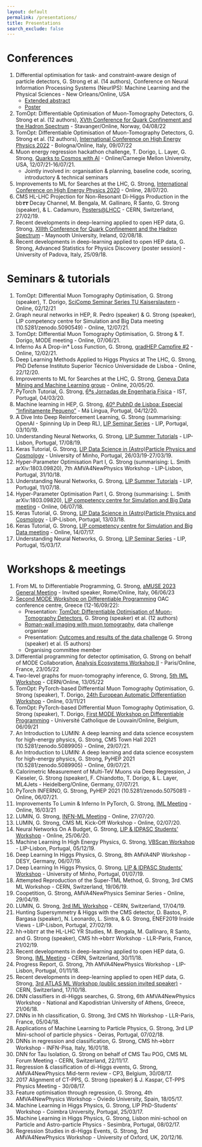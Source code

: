 ```yaml
---
layout: default
permalink: /presentations/
title: Presentations
search_exclude: false
---
```


# Conferences

1. Differential optimisation for task- and constraint-aware design of particle detectors, G. Strong et al. (14 authors), Conference on Neural Information Processing Systems (NeurIPS): Machine Learning and the Physical Sciences - New Orleans/Online, USA
    - [Extended abstract](https://ml4physicalsciences.github.io/2023/files/NeurIPS_ML4PS_2023_50.pdf)
    - [Poster](https://nips.cc/media/PosterPDFs/NeurIPS%202023/76115.png)
1. TomOpt: Differentiable Optimisation of Muon-Tomography Detectors, G. Strong et al. (12 authors),  [XVth Conference for Quark Confinement and the Hadron Spectrum](https://indico.uis.no/event/2/contributions/507/) - Stavanger/Online, Norway, 04/08/22
1. TomOpt: Differentiable Optimisation of Muon-Tomography Detectors, G. Strong et al. (12 authors),  [International Conference on High Energy Physics 2022](https://agenda.infn.it/event/28874/timetable/?view=standard#499-tomopt-differentiable-opti) - Bologna/Online, Italy, 09/07/22
1. Muon energy regression hackathon challenge, T. Dorigo, L. Layer, G. Strong, [Quarks to Cosmos with AI](https://events.mcs.cmu.edu/qtc2021/) - Online/Carnegie Mellon University, USA, 12/07/21-16/07/21.
    - Jointly involved in: organisation & planning, baseline code, scoring, introductory & technical seminars 
1. Improvements to ML for Searches at the LHC, G. Strong, [International Conference on High Energy Physics 2020](https://indico.cern.ch/event/868940/timetable/?view=standard#695-on-the-impact-of-modern-de) - Online, 28/07/20.
1. CMS HL-LHC Projection for Non-Resonant Di-Higgs Production in the bb𝝉𝝉 Decay Channel, M. Bengala, M. Gallinaro, R Santo, G. Strong (speaker), & L. Cadamuro, [Posters@LHCC](https://indico.cern.ch/event/797774/#97-cms-hl-lhc-projections-for) - CERN, Switzerland, 27/02/19.
1. Recent developments in deep-learning applied to open HEP data, G. Strong, [XIIIth Conference for Quark Confinement and the Hadron Spectrum](https://indico.cern.ch/event/648004/timetable/?view=standard#251-recent-developments-in-dee) - Maynooth University, Ireland, 02/08/18.
1. Recent developments in deep-learning applied to open HEP data, G. Strong, Advanced Statistics for Physics Discovery (poster session) - University of Padova, Italy, 25/09/18.

# Seminars & tutorials

1. TomOpt: Differential Muon Tomography Optimisation, G. Strong (speaker), T. Dorigo, [SciComp Seminar Series TU Kaiserslautern](https://www.scicomp.uni-kl.de/events/?event_id1=2972) - Online, 02/12/21
1. Graph neural networks in HEP, R. Pedro (speaker) & G. Strong (speaker), LIP competency centre for Simulation and Big Data meeting (10.5281/zenodo.5090549) - Online, 12/07/21.
1. TomOpt: Differential Muon Tomography Optimisation, G. Strong & T. Dorigo, MODE meeting - Online, 07/06/21.
1. Inferno As A Drop-in* Loss Function, G. Strong, [gradHEP Campfire #2](https://indico.cern.ch/event/1005490/#3-inferno-as-a-drop-in-loss-fu) - Online, 12/02/21.
1. Deep Learning Methods Applied to Higgs Physics at The LHC, G. Strong, PhD Defense Instituto Superior Técnico Universidade de Lisboa - Online, 22/12/20.
1. Improvements to ML for Searches at the LHC, G. Strong, [Geneva Data Mining and Machine Learning group](https://github.com/GilesStrong/HiggsML_Lumin/blob/master/presentations/GS_DMML_20-05-20.pdf) - Online, 20/05/20.
1. PyTorch Tutorial, G. Strong, [6ªs Jornadas de Engenharia Física](https://github.com/GilesStrong/PyTorch_Tutorial) - IST, Portugal, 04/03/20.
1. Machine learning in HEP, G. Strong, [40º PubhD de Lisboa: Especial “Infinitamente Pequeno”](https://pubhdlisboa.wordpress.com/2019/11/26/40o-pubhd-de-lisboa-especial-infinitamente-pequeno/) - Má Língua, Portugal, 04/12/20.
1. A Dive Into Deep Reinforcement Learning, G. Strong (summarising: OpenAI - Spinning Up in Deep RL), [LIP Seminar Series](https://indico.lip.pt/event/627/) - LIP, Portugal, 03/10/19.
1. Understanding Neural Networks, G. Strong, [LIP Summer Tutorials](https://indico.lip.pt/event/600/timetable/?view=standard#12-introduction-to-neural-netw) - LIP-Lisbon, Portugal, 17/08/19.
1. Keras Tutorial, G. Strong, [LIP Data Science in (Astro)Particle Physics and Cosmology](https://indico.lip.pt/event/557/timetable/?view=standard#8-tutorial-on-keras-part-1) - University of Minho, Portugal, 26/03/19-27/03/19.
1. Hyper-Parameter Optimisation Part I, G. Strong (summarising: L. Smith arXiv:1803.09820), 7th AMVA4NewPhysics Workshop - LIP-Lisbon, Portugal, 31/10/18.
1. Understanding Neural Networks, G. Strong, [LIP Summer Tutorials](https://indico.lip.pt/event/464/timetable/?view=standard_inline_minutes#18-tutorial-data-analysis-mult) - LIP, Portugal, 11/07/18.
1. Hyper-Parameter Optimisation Part I, G. Strong (summarising: L. Smith arXiv:1803.09820), [LIP competency centre for Simulation and Big Data meeting](https://github.com/GilesStrong/Smith_HyperParams1_Demo) - Online, 06/07/18.
1. Keras Tutorial, G. Strong, [LIP Data Science in (Astro)Particle Physics and Cosmology](https://indico.lip.pt/event/410/timetable/?view=standard#8-tutorial-keras) - LIP-Lisbon, Portugal, 13/03/18.
1. Keras Tutorial, G. Strong, [LIP competency centre for Simulation and Big Data meeting](https://indico.lip.pt/indico/conferenceDisplay.py?confId=275) - Online, 14/07/17.
1. Understanding Neural Networks, G. Strong, [LIP Seminar Series](https://indico.lip.pt/indico/conferenceDisplay.py?confId=266) - LIP, Portugal, 15/03/17.

# Workshops & meetings

1. From ML to Differentiable Programming, G. Strong, [aMUSE 2023 General Meeting](https://amuse.lnf.infn.it/2023-amuse-general-meeting/) - Invited speaker, Rome/Online, Italy, 06/06/23
1. [Second MODE Workshop on Differentiable Programming](https://indico.cern.ch/event/1145124/) OAC conference centre, Greece (12-16/09/22):
    - Presentation: [TomOpt: Differentiable Optimisation of Muon-Tomography Detectors](https://indico.cern.ch/event/1145124/contributions/4983513/), G. Strong (speaker) et al. (12 authors)
    - [Roman-wall imaging with muon tomography](https://github.com/GilesStrong/mode_diffprog_22_challenge), data challenge organiser
    - Presentation: [Outcomes and results of the data challenge](https://indico.cern.ch/event/1145124/contributions/4806648/) G. Strong (speaker) et al. (5 authors)
    - Organising committee member
1. Differential programming for detector optimisation, G. Strong on behalf of MODE Collaboration, [Analysis Ecosystems Workshop II](https://indico.cern.ch/event/1125222/timetable/?view=standard#47-differentiable-design-optim) - Paris/Online, France, 23/05/22
1. Two-level graphs for muon-tomography inference, G. Strong, [5th IML Workshop](https://indico.cern.ch/event/1078970/timetable/?view=standard#42-two-level-graphs-for-muon-t) - CERN/Online, 13/05/22
1. TomOpt: PyTorch-based Differential Muon Tomography Optimisation, G. Strong (speaker), T. Dorigo, [24th European Automatic Differentiation Workshop](http://www.autodiff.org/?module=Workshops&submenu=EuroAD%2F24%2Fmain) - Online, 03/11/21
1. TomOpt: PyTorch-based Differential Muon Tomography Optimisation, G. Strong (speaker), T. Dorigo, [First MODE Workshop on Differentiable Programming](https://indico.cern.ch/event/1022938/timetable/?view=standard#7-tomopt-pytorch-based-differe) - Université Catholique de Louvain/Online, Belgium, 06/09/21
1. An Introduction to LUMIN: A deep learning and data science ecosystem for high-energy physics, G. Strong, CMS Town Hall 2021 (10.5281/zenodo.5089905) - Online, 29/07/21.
1. An Introduction to LUMIN: A deep learning and data science ecosystem for high-energy physics, G. Strong, PyHEP 2021 (10.5281/zenodo.5089905) - Online, 09/07/21.
1. Calorimetric Measurement of Multi-TeV Muons via Deep Regression, J Kieseler, G. Strong (speaker), F. Chiandotto, T. Dorigo, & L. Layer, ML4Jets - Heidelberg/Online, Germany, 07/07/21.
1. PyTorch INFERNO, G. Strong, PyHEP 2021 (10.5281/zenodo.5075081) - Online, 06/07/21.
1. Improvements To Lumin & Inferno In PyTorch, G. Strong, [IML Meeting](https://indico.cern.ch/event/1015407/#20-recent-additions-and-change) - Online, 16/03/21
1. LUMIN, G. Strong, [INFN-ML Meeting](https://agenda.infn.it/event/23648/#3-lumin-lumin-unifies-many-imp) - Online, 27/07/20.
1. LUMIN, G. Strong, CMS ML Kick-Off Workshop - Online, 02/07/20.
1. Neural Networks On A Budget, G. Strong, [LIP & IDPASC Students' Workshop](https://indico.lip.pt/event/699/timetable/?view=standard#63-neural-networks-on-a-budget) - Online, 25/06/20.
1. Machine Learning In High Energy Physics, G. Strong, [VBScan Workshop](https://indico.cern.ch/event/846927/timetable/?view=standard#17-machine-learning-looking-fo) - LIP-Lisbon, Portugal, 05/12/19.
1. Deep Learning In Higgs Physics, G. Strong, 8th AMVA4NP Workshop - DESY, Germany, 06/07/19.
1. Deep Learning In Higgs Physics, G. Strong, [LIP & IDPASC Students' Workshop](https://idpasc.lip.pt/uploads/talk/file/642/GS_LIP_Workshop.pdf) - University of Minho, Portugal, 01/07/19.
1. Attempted Reproduction of the Super-TML Method, G. Strong, 3rd CMS ML Workshop - CERN, Switzerland, 19/06/19.
1. Coopetition, G. Strong, AMVA4NewPhysics Seminar Series - Online, 29/04/19.
1. LUMIN, G. Strong, [3rd IML Workshop](https://indico.cern.ch/event/766872/timetable/?view=standard#29-lumin-a-deep-learning-and-d) - CERN, Switzerland, 17/04/19.
1. Hunting Supersymmetry & Higgs with the CMS detector, D. Bastos, P. Bargasa (speaker), N. Leonardo, L. Sintra, & G. Strong, ENEF2019 Inside Views - LIP-Lisbon, Portugal, 27/02/19.
1. hh→bb𝜏𝜏 at the HL-LHC YR Studies, M. Bengala, M. Gallinaro, R Santo, and G. Strong (speaker), CMS hh→bb𝜏𝜏 Workshop - LLR-Paris, France, 21/02/19.
1. Recent developments in deep-learning applied to open HEP data, G. Strong, [IML Meeting](https://indico.cern.ch/event/762583/#3-recent-developments-in-deep) - CERN, Switzerland, 30/11/18.
1. Progress Report, G. Strong, 7th AMVA4NewPhysics Workshop - LIP-Lisbon, Portugal, 01/11/18.
1. Recent developments in deep-learning applied to open HEP data, G. Strong, [3rd ATLAS ML Workshop (public session invited speaker)](https://indico.cern.ch/event/735932/timetable/?view=standard#33-higgsml-challenge-with-opti) - CERN, Switzerland, 17/10/18.
1. DNN classifiers in di-Higgs searches, G. Strong, 6th AMVA4NewPhysics Workshop - National and Kapodistrian University of Athens, Greece, 21/06/18.
1. DNNs in hh classification, G. Strong, 3rd CMS hh Workshop - LLR-Paris, France, 05/04/18.
1. Applications of Machine Learning to Particle Physics, G. Strong, 3rd LIP Mini-school of particle physics - Oeiras, Portugal, 07/02/18.
1. DNNs in regression and classification, G. Strong, CMS hh→bb𝜏𝜏 Workshop - INFN-Pisa, Italy, 16/01/18.
1. DNN for Tau Isolation, G. Strong on behalf of CMS Tau POG, CMS ML Forum Meeting - CERN, Switzerland, 22/11/17.
1. Regression & classification of di-Higgs events, G. Strong, AMVA4NewPhysics Mid-term review - CP3, Belgium, 30/08/17.
1. 2017 Alignment of CT-PPS, G. Strong (speaker) & J. Kaspar, CT-PPS Physics Meeting - 30/08/17.
1. Feature optimisation through regression, G. Strong, 4th AMVA4NewPhysics Workshop - Oviedo University, Spain, 18/05/17.
1. Machine Learning in Higgs Physics, G. Strong, LIP PhD-Students’ Workshop - Coimbra University, Portugal, 25/03/17.
1. Machine Learning in Higgs Physics, G. Strong, Lisbon mini-school on Particle and Astro-particle Physics - Sesimbra, Portugal, 08/02/17.
1. Regression Studies in di-Higgs Events, G. Strong, 3rd AMVA4NewPhysics Workshop - University of Oxford, UK, 20/12/16.
